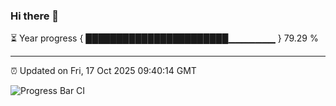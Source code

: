 ### Hi there 👋

⏳ Year progress { ███████████████████████▁▁▁▁▁▁▁ } 79.29 %

---

⏰ Updated on Fri, 17 Oct 2025 09:40:14 GMT

![Progress Bar CI](https://github.com/IshwaranRudhara/GIT-ACTION/workflows/Progress%20Bar%20CI/badge.svg)
